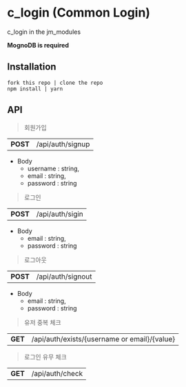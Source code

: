 # c_login (Common Login)
c_login in the jm_modules

__MognoDB is required__

## Installation

```
fork this repo | clone the repo
npm install | yarn
```

## API

>회원가입

|         |                                             |
|:---------:|---------------------------------------------|
| **POST** | /api/auth/signup |


* Body
  - username : string,
  - email :  string,
  - password : string

>로그인

|         |                                             |
|:---------:|---------------------------------------------|
| **POST** | /api/auth/sigin |

* Body
  - email :  string,
  - password : string

>로그아웃

|         |                                             |
|:---------:|---------------------------------------------|
| **POST** | /api/auth/signout |


* Body
  - email :  string,
  - password : string

>유저 중복 체크

|         |                                             |
|:---------:|---------------------------------------------|
| **GET** | /api/auth/exists/{username or email}/{value}   




>로그인 유무 체크

|           |                    |
|:---------:|--------------------|
| **GET**   | /api/auth/check    |


 
